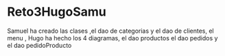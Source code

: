 # Reto3HugoSamu
Samuel ha creado las clases ,el dao de categorias y el dao de clientes, el menu
, Hugo ha hecho los 4 diagramas, el dao productos el dao pedidos y el dao pedidoProducto
